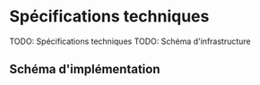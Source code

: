 # Spécifications techniques


TODO: Spécifications techniques
TODO: Schéma d'infrastructure

## Schéma d'implémentation
